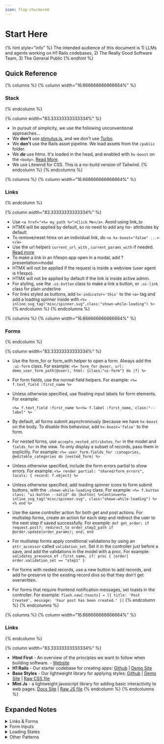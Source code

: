 ```yaml
---
icon: flag-checkered
---
```


# Start Here

{% hint style="info" %}
The intended audience of this document is 1) LLMs and agents working on H1 Rails codebases, 2) The Really Good Software Team, 3) The General Public
{% endhint %}



## Quick Reference

{% columns %}
{% column width="16.666666666666664%" %}
### Stack
{% endcolumn %}

{% column width="83.33333333333334%" %}
* In pursuit of simplicity, we use the following unconventional approaches...
* We **don't** use [stimulus js](https://stimulus.hotwired.dev/), and we don't use [Turbo](https://turbo.hotwired.dev/).&#x20;
* We **don't** use the Rails asset pipeline. We load assets from the `/public` folder.
* We _**do**_ use htmx. It's loaded in the head, and enabled with `hx-boost` on the `<body>`. [Read More](h1-rails/articles/htmx.md).&#x20;
* We use Litewind for CSS. This is a no-build version of Tailwind.&#x20;
{% endcolumn %}
{% endcolumns %}

{% columns %}
{% column width="16.666666666666664%" %}
### Links
{% endcolumn %}

{% column width="83.33333333333334%" %}
* Use `<a href="<%= my_path %>">Click Me</a>`. Avoid using link\_to
* HTMX will be applied by default, so no need to add any hx- attributes by default.
* To remove/reset htmx on an individual link, do `<a hx-boost="false" ...></a>`
* Use the url helpers `current_url_with` , `current_params_with` if needed. [Read more](https://docs.h1rails.com/h1rails/urls)
* To make a link in an h1expo app open in a modal, add ?presentation=modal
* HTMX will not be applied if the request is inside a webview (user agent is h1expo).
* HTMX will not be applied by default if the link is inside active admin.
* For styling, use the `.ui-button` class to make a link a button, or `.ui-link` class for plain underline
* For links styled as buttons, add `hx-indicator='this'` to the `<a>` tag and add a loading spinner inside with `<%= inline_svg_tag("misc/spinner.svg",class:"shown-while-loading") %>`
{% endcolumn %}
{% endcolumns %}

{% columns %}
{% column width="16.666666666666664%" %}
### Forms
{% endcolumn %}

{% column width="83.33333333333334%" %}
* Use the form\_for or form\_with helper to open a form. Always add the `.ui-form` class. For example: `<%= form_for @user, url: demo_user_form_path(@user), html: {class:"ui-form"} do |f| %>`
* For form fields, use the normal field helpers. For example: `<%= f.text_field :first_name %>`
*   Unless otherwise specified, use floating input labels for form elements. For example:

    `<%= f.text_field :first_name %><%= f.label :first_name, class:"--label" %>`
* By default, all forms submit asynchronously (because we have `hx-boost` on the body. To disable this behaviour, add `hx-boost='false'` to the form.
* For nested forms, use `accepts_nested_attributes_for` in the model and `fields_for` in the view. To only display a subset of records, pass them in explicitly. For example: `<%= user_form.fields_for :categories, @editable_categories do |nested_form| %>`
* Unless otherwise specified, include the form errors partial to show errors. For example: `<%= render partial: "shared/form_errors", locals: { record: f.object} %>`
* Unless otherwise specified, add loading spinner icons to form submit buttons, with the `.shown-while-loading` class. For example: `<%= f.button class: "ui-button --solid" do |button| %>Continue<%= inline_svg_tag("misc/spinner.svg", class:"shown-while-loading") %><% end %>`
* Use the same controller action for both get and post actions. For multistep forms, create an action for each step and redirect the user to the next step if saved successfully. For example: `def get_order; if request.post?; redirect_to order_step2_path if @order.update(order_params); end; end`
* For multistep forms apply conditional validations by using an `attr_accessor` called `validation_set`. Set it in the controller just before a save, and add the validations in the model with a proc. For example: `validates_presence_of :first_name, if: proc { |order| order.validation_set == "step1" }`
* For forms with nested records, use a new button to add records, and add hx-preserve to the existing record divs so that they don’t get overwritten.
* For forms that require frontend notification messages, set toasts in the controller. For example: `flash.now[:toasts] = [{ title: 'Post Created', message: 'Your post has been created.' }]`
{% endcolumn %}
{% endcolumns %}

{% columns %}
{% column width="16.666666666666664%" %}
### Links
{% endcolumn %}

{% column width="83.33333333333334%" %}
* **Html First** - An overview of the principles we want to follow when building software. - [Website](https://html-first.com/guidelines)
* **H1 Rails** - Our starter codebase for creating apps: [Github](https://github.com/reallygoodsoftware/h1rails) | [Demo Site](https://demo.h1rails.com/demos)&#x20;
* **Base Styles** - Our lightweight library for applying styles: [Github](https://github.com/reallygoodsoftware/base-styles) | [Demo Site](https://base-styles.com/) | [Raw CSS file](https://cdn.base-styles.com/base-styles.css)
* **Mini Js** - a lightweight javascript library for adding basic interactivity to web pages. [Docs Site](https://mini-js.com/) | [Raw JS file](https://cdn.mini-js.com/1.0.20.js)
{% endcolumn %}
{% endcolumns %}



## Expanded Notes

<details>

<summary>Links &#x26; Forms</summary>

**General**

We use [hx-boost](https://htmx.org/attributes/hx-boost/) on our body, which means that every link and every form is submitted without triggering a page reload. Instead, the content is fetched in the background and inserted into the `#main-content` div. You can see this by opening up your network tab in dev tools and clicking on a link. Our approach is outlined fully in [htmx.md](h1-rails/articles/htmx.md "mention")

This means that, as much as possible, we should build our apps using simple forms and links. For apps with a lot of state, this can mean passing the state through in the URL.

**Pages with filters (state in the url)**

Sometimes we want to build a page that has a lot of options for filtering. In this case we can use simple links that update the url when clicked. A good example of this is the [Hyperfly search results page](https://github.com/reallygoodsoftware/airline). Rails’ default url helpers are a little lacking here, so we’ve added a few more in H1 Rails, documented [here](https://hypergist.io/tony/working-with-urls).

**Multi Step Forms (state in the database)**

A very common pattern is bringing a user through a series of steps. The go-to here is to create an object in the database from _**before**_ the data entry starts - then use simple form submissions and conditional validations. We’ve written a simple tutorial [here](https://docs.base-styles.com/h1rails/form_patterns).

**Forms with nested relationships**

Another common UX is having forms that allow you to add new rows of items. This can get tricky but we’ve created a pattern that works well. There’s a brief explanation of using `accepts_nested_attributes_for` along with `fields_for` in [this tutorial](https://docs.h1rails.com/h1rails/form_patterns#nested-relationships), and you can also look at the demo and code with the following links.

* [Demo](https://demo.h1rails.com/demos/has_many_form)
* [Code](../app/views/h1rails/demos/has_many_form.html.erb)

</details>

<details>

<summary>Form Inputs</summary>

**Text Inputs**

Normal text input elements inside a form with the `ui-form` class - base styles will take care of styling.

```html
<form class="ui-form"> 
  <input type="text">
</form>
```

**Text Inputs with floating labels**

Base Styles lets us have labels that appear as placeholders when a text input is focussed.

```html
<form class="ui-form">
  <div class="ui-floating-input">
    <input type="text" id="floating_example" placeholder=" ">
    <label for="floating_example">First Name</label>
  </div>
</form>
```

**\*Phone Number Inputs**

We’re currently using a mini js component for this but I’m not super happy and would like to improve it. It can be found in the Navan codebase and the AddOne codebase.

**Simple Selects**

When your select only has a few options and doesn’t require searching or selecting multiple options, a normal select element in a form with the `ui-form` class.

```jsx
<form class="ui-form"> 
  <select>
   <option ...></option>
  </select>
</form>
```

**Custom Selects**

If we need to have searchable options, multiple options, or loading data in remotely, we can use the Select.js preact component.

* Read More: [broken-reference](h1-rails/articles/broken-reference/ "mention")

**File Uploads**

Most of the time we default to using [Dropzone](https://www.dropzone.dev/) instead of the native file upload. Read the article [here](https://hypergist.io/tony/file-uploads-with-dropzone) on how to set this up correctly.

```html
<form>
  <div class="dropzone"></div>
</form>
```

**Simple Date Pickers**

For simple date pickers we can use the native browser date picker. Add the onfocus attribute for better UX to trigger it when clicked.

```html
<form class="ui-form">
  <input type="datetime-local" onclick="this.focus()" />
</form>
```

**\*Custom Date Pickers**

I haven’t fully explored the options here, but we’ve used [Flatpickr](https://flatpickr.js.org/) in Miguel’s Navan project which seemed to work well. I would love to build a version of `<better-date-picker>` also which builds on the work Caleb Porzio is doing with his flux Date Picker

</details>

<details>

<summary>Loading States</summary>

We use [HTMX’s built-in loading indicator](https://htmx.org/attributes/hx-indicator/) feature to show loading spinners. To do this, we add a class of `.shown-while-loading` to the loading icon.

**On Forms**

```erb
<%= form_with model: @user, url: user_path(@user.id), html: {class:"ui-form"} do |form| %>
  <%= form.button class: "ui-button --solid" do |button| %>
    Save  
    <%= inline_svg_tag("heroicons/check.svg") %>
    <%= inline_svg_tag("misc/spinner.svg",class:"shown-while-loading") %>
  <% end %>
<% end %>
```

**On Buttons**

Forms work out of the box, but for links you have to tell htmx which element to apply the behaviour to, with `hx-indicator=this`.

```erb
<a href="/link" class="ui-button --solid" hx-indicator="this">
  New Category
  <%= inline_svg_tag("heroicons/plus.svg") %>
  <%= inline_svg_tag("misc/spinner.svg",class:"shown-while-loading") %>
</a>
```

</details>

<details>

<summary>Other Patterns</summary>

**Modals**

Modal styling is powered by Base Styles, and functionality is powered by H1 Rails. Implementing a modal is one line of code in the controller. Documentation [here](h1-rails/modals.md).

**Toasts**

Toast styling is powered by Base Styles, and functionality is powered by H1 Rails. Creating toasts is one line of code in the controller. Documentation [here](https://docs.h1rails.com/h1rails/toasts).

**Simple Tooltips**

We use [Base Styles tooltips](https://1jxpn.hatchboxapp.com/all) for this.

**Rich Tooltips**

Mini js works very well for this, because we are just toggling a class on an element on mouseenter/mouseleave.

```html
TODO: Finish this example
<div :mouseenter="showPopover=true" class="relative">
   <div class="absolute bottom-0" :class="showPopover ? '' : 'hidden'" >
   
   </div>
</div>
```

**\*Sortable Lists**

We don’t currently have a go to for sortable lists.

**Type to search**

The go-to for this is htmx using a form with `hx-trigger="input changed from:#el"`

```html
<form hx-get="/search" 
      hx-trigger="input changed delay:500ms from:#search-input" 
      hx-target="#results">
    
    <input type="text" 
           id="search-input" 
           name="q" 
           placeholder="Search...">
           
    <div id="results">
    </div>
</form>
```

**Dependent Selects**

This is when changing one dropdown updates the options in another one. This is generally done a case by case basis. HTMX has a pattern which they outline [here](https://htmx.org/examples/value-select/). We’ve also done another pattern using Mini Js on the [Hyperfly](https://hyperfly.reallygoodsoftware.net/) home page.

</details>



